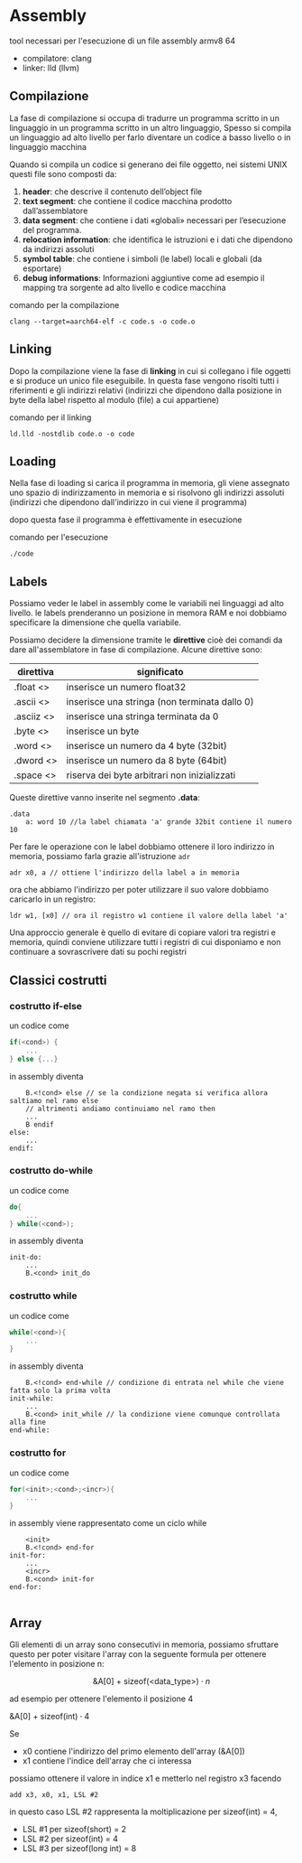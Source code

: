 ﻿# Assembly

tool necessari per l'esecuzione di un file assembly armv8 64
- compilatore: clang
- linker: lld (llvm)


## Compilazione

La fase di compilazione si occupa di tradurre un programma scritto in un linguaggio in un programma scritto in un altro linguaggio, Spesso si compila un linguaggio ad alto livello per farlo diventare un codice a basso livello o in linguaggio macchina

Quando si compila un codice si generano dei file oggetto, nei sistemi UNIX questi file sono composti da:
1. **header**: che descrive il contenuto dell’object file
2. **text segment**: che contiene il codice macchina prodotto dall’assemblatore
3.  **data segment**: che contiene i dati «globali» necessari per l’esecuzione del programma. 
4. **relocation information**: che identifica le istruzioni e i dati che dipendono da indirizzi assoluti
5. **symbol table**: che contiene i simboli (le label) locali e globali (da esportare) 
6.  **debug informations**: Informazioni aggiuntive come ad esempio il mapping tra sorgente ad alto livello e codice macchina

comando per la compilazione

	clang --target=aarch64-elf -c code.s -o code.o

## Linking

Dopo la compilazione viene la fase di **linking** in cui si collegano i file oggetti e si produce un unico file eseguibile. In questa fase vengono risolti tutti i riferimenti e gli indirizzi relativi (indirizzi che dipendono dalla posizione in byte della label rispetto al modulo (file) a cui appartiene)

comando per il linking

	ld.lld -nostdlib code.o -o code

## Loading

Nella fase di loading si carica il programma in memoria, gli viene assegnato uno spazio di indirizzamento in memoria e si risolvono gli indirizzi assoluti (indirizzi che dipendono dall'indirizzo in cui viene il programma)

dopo questa fase il programma è effettivamente in esecuzione

comando per l'esecuzione

	./code

## Labels

Possiamo veder le label in assembly come le variabili nei linguaggi ad alto livello.
le labels prenderanno un posizione in memora RAM e noi dobbiamo specificare la dimensione che quella variabile.

Possiamo decidere la dimensione tramite le **direttive** cioè dei comandi da dare all'assemblatore in fase di compilazione. Alcune direttive sono:

|direttiva| significato |
|--|--|
| .float <> | inserisce un numero float32 |
| .ascii <>| inserisce una stringa (non terminata dallo 0) |
| .asciiz <>| inserisce una stringa terminata da 0 |
| .byte <>| inserisce un byte |
| .word <>| inserisce un numero da 4 byte (32bit) |
| .dword <>| inserisce un numero da 8 byte (64bit) |
| .space <>| riserva dei byte arbitrari non inizializzati |

Queste direttive vanno inserite nel segmento **.data**:

```
.data
	a: word 10 //la label chiamata 'a' grande 32bit contiene il numero 10
```

Per fare le operazione con le label dobbiamo ottenere il loro indirizzo in memoria, possiamo farla grazie all'istruzione `adr`

`adr x0, a // ottiene l'indirizzo della label a in memoria`

ora che abbiamo l'indirizzo per poter utilizzare il suo valore dobbiamo caricarlo in un registro:

`ldr w1, [x0] // ora il registro w1 contiene il valore della label 'a'`

Una approccio generale è quello di evitare di copiare valori tra registri e memoria, quindi conviene utilizzare tutti i registri di cui disponiamo e non continuare a sovrascrivere dati su pochi registri

## Classici costrutti

### costrutto if-else

un codice come

```c
if(<cond>) {
	...
} else {...}
```

in assembly diventa
```
	B.<!cond> else // se la condizione negata si verifica allora saltiamo nel ramo else
	// altrimenti andiamo continuiamo nel ramo then
	...
	B endif
else: 
	...
endif:
```

### costrutto do-while

un codice come

```c
do{
	...
} while(<cond>);
```

in assembly diventa
```
init-do:
	...
	B.<cond> init_do
```

### costrutto while

un codice come

```c
while(<cond>){
	...
}
```

in assembly diventa
```
	B.<!cond> end-while // condizione di entrata nel while che viene fatta solo la prima volta
init-while:
	...
	B.<cond> init_while // la condizione viene comunque controllata alla fine
end-while:
```

### costrutto for

un codice come

```c
for(<init>;<cond>;<incr>){
	...
}
```

in assembly viene rappresentato come un ciclo while
```
	<init>
	B.<!cond> end-for
init-for:
	...
	<incr>
	B.<cond> init-for
end-for:
	
```


## Array

Gli elementi di un array sono consecutivi in memoria, possiamo sfruttare questo per poter visitare l'array con la seguente formula per ottenere l'elemento in posizione n:

$$\text{\&A[0] + sizeof(<data\_type>)}\cdot n$$

ad esempio per ottenere l'elemento il posizione 4

$\text{\&A[0] + sizeof(int)}\cdot 4$

Se

- x0 contiene l'indirizzo del primo elemento dell'array (&A[0])
- x1 contiene l'indice dell'array che ci interessa

possiamo ottenere il valore in indice x1 e metterlo nel registro x3 facendo

`add x3, x0, x1, LSL #2`

in questo caso LSL #2 rappresenta la moltiplicazione per sizeof(int) = 4,
-  LSL #1 per sizeof(short) = 2
- LSL #2 per sizeof(int) = 4
- LSL #3 per sizeof(long int) = 8

